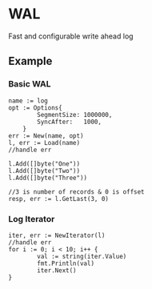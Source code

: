 # WAL
Fast and configurable write ahead log

## Example

### Basic WAL
```
name := log
opt := Options{
		SegmentSize: 1000000,
		SyncAfter:   1000,
	}
err := New(name, opt)
l, err := Load(name)
//handle err

l.Add([]byte("One"))
l.Add([]byte("Two"))
l.Add([]byte("Three"))

//3 is number of records & 0 is offset
resp, err := l.GetLast(3, 0)
```

### Log Iterator
```
iter, err := NewIterator(l)
//handle err
for i := 0; i < 10; i++ {
		val := string(iter.Value)
		fmt.Println(val)
		iter.Next()
}
```